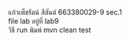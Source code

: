 แก้วเพ็ชรัตน์ สีสันต์ 663380029-9 sec.1 <br>
file lab อยู่ที่ lab9<br>
วิธี run พิมพ์ mvn clean test
